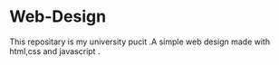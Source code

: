 # Web-Design
This repositary is my university pucit .A simple  web design made with html,css and javascript .

